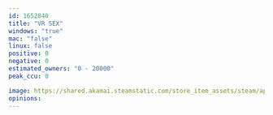 ```yaml
---
id: 1652840
title: "VR SEX"
windows: "true"
mac: "false"
linux: false
positive: 0
negative: 0
estimated_owners: "0 - 20000"
peak_ccu: 0

image: https://shared.akamai.steamstatic.com/store_item_assets/steam/apps/1652840/header.jpg?t=1623913803
opinions:
---
```

